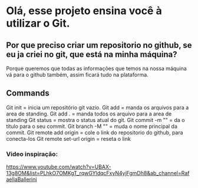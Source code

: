 # Olá, esse projeto ensina você à utilizar o Git.

## Por que preciso criar um repositorio no github, se eu ja criei no git, que está na minha máquina?

Porque queremos que todas as informações que temos na nossa máquina vá para o github também, assim ficará tudo na plataforma.

## Commands

Git init = inicia um repositório git vazio. 
Git add = manda os arquivos para a area de standing.
Git add . = manda todos os arquivo para a area de standing
Git status = mostra o status atual do git.
Git commit -m "" = da o título para o seu commit.
Git branch -M "" = muda o nome principal da commit.
Git remote add origin = cole o link do repositorio do github, para conecta-los
Git remote set-url origin = reseta o link

### Video inspiração:

https://www.youtube.com/watch?v=UBAX-13g8OM&list=PLhkO7OMKgT_rqwGYldqcFxyN4yjFgmDh8&ab_channel=RafaellaBallerini